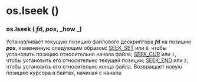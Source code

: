# os.lseek ()

### os.lseek ( _fd_, _pos_, _how _)

Устанавливает текущую позицию файлового дескриптора _**fd**_ на позицию _**pos**_, измененную следующим образом: [SEEK\_SET](os.seek\_set.md) или `0`, чтобы установить позицию относительно начала файла; [SEEK\_CUR](os.seek\_cur.md) или `1`, чтобы установить его относительно текущей позиции; [SEEK\_END](os.seek\_end.md) или `2`, чтобы установить его относительно конца файла. Возвращает новую позицию курсора в байтах, начиная с начала.
